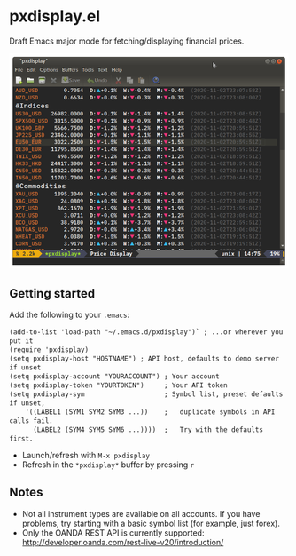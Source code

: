 # pxdisplay.el

Draft Emacs major mode for fetching/displaying financial prices.

![pxdisplay screenshot](pxdisplay.png)

## Getting started

Add the following to your `.emacs`:
```
(add-to-list 'load-path "~/.emacs.d/pxdisplay")` ; ...or wherever you put it
(require 'pxdisplay)
(setq pxdisplay-host "HOSTNAME") ; API host, defaults to demo server if unset
(setq pxdisplay-account "YOURACCOUNT") ; Your account
(setq pxdisplay-token "YOURTOKEN")     ; Your API token
(setq pxdisplay-sym                    ; Symbol list, preset defaults if unset,
	'((LABEL1 (SYM1 SYM2 SYM3 ...))    ;   duplicate symbols in API calls fail.
	  (LABEL2 (SYM4 SYM5 SYM6 ...))))  ;   Try with the defaults first.
```
* Launch/refresh with `M-x pxdisplay`
* Refresh in the `*pxdisplay*` buffer by pressing `r`

## Notes

* Not all instrument types are available on all accounts. If you have problems, try starting with a basic symbol list (for example, just forex).
* Only the OANDA REST API is currently supported: http://developer.oanda.com/rest-live-v20/introduction/
